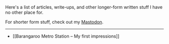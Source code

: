 Here's a list of articles, write-ups, and other longer-form written stuff I have no other place for.

For shorter form stuff, check out my [Mastodon](https://mastodon.online/@jahinzee).

---

- [[Barangaroo Metro Station – My first impressions]]